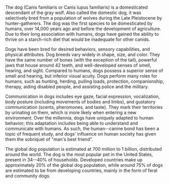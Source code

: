 The dog (Canis familiaris or Canis lupus familiaris) is a domesticated
descendant of the gray wolf. Also called the domestic dog, it was
selectively bred from a population of wolves during the Late Pleistocene
by hunter-gatherers. The dog was the first species to be domesticated by
humans, over 14,000 years ago and before the development of agriculture.
Due to their long association with humans, dogs have gained the ability
to thrive on a starch-rich diet that would be inadequate for other
canids.

Dogs have been bred for desired behaviors, sensory capabilities, and
physical attributes. Dog breeds vary widely in shape, size, and color.
They have the same number of bones (with the exception of the tail),
powerful jaws that house around 42 teeth, and well-developed senses of
smell, hearing, and sight. Compared to humans, dogs possess a superior
sense of smell and hearing, but inferior visual acuity. Dogs perform
many roles for humans, such as hunting, herding, pulling loads,
protection, companionship, therapy, aiding disabled people, and
assisting police and the military.

Communication in dogs includes eye gaze, facial expression,
vocalization, body posture (including movements of bodies and limbs),
and gustatory communication (scents, pheromones, and taste). They mark
their territories by urinating on them, which is more likely when
entering a new environment. Over the millennia, dogs have uniquely
adapted to human behavior; this adaptation includes being able to
understand and communicate with humans. As such, the human--canine bond
has been a topic of frequent study, and dogs\' influence on human
society has given them the sobriquet of \"man\'s best friend\".

The global dog population is estimated at 700 million to 1 billion,
distributed around the world. The dog is the most popular pet in the
United States, present in 34--40% of households. Developed countries
make up approximately 20% of the global dog population, while around 75%
of dogs are estimated to be from developing countries, mainly in the
form of feral and community dogs.

